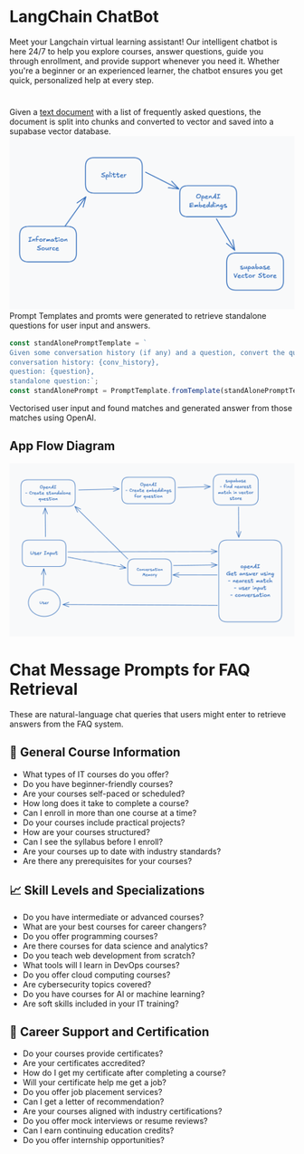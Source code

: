 # LangChain ChatBot

Meet your Langchain virtual learning assistant! Our intelligent chatbot is here 24/7 to help you explore courses, answer questions, guide you through enrollment, and provide support whenever you need it. Whether you're a beginner or an experienced learner, the chatbot ensures you get quick, personalized help at every step.

#

Given a [text document](/public/data/faqs.txt) with a list of frequently asked questions, the document is split into chunks and converted to vector and saved into a supabase vector database.
![Document Splitting flow](public/document_split.png)
Prompt Templates and promts were generated to retrieve standalone questions for user input and answers.

```javascript
const standAlonePromptTemplate = `
Given some conversation history (if any) and a question, convert the question to a standalone question.
conversation history: {conv_history},
question: {question},
standalone question:`;
const standAlonePrompt = PromptTemplate.fromTemplate(standAlonePromptTemplate);
```

Vectorised user input and found matches and generated answer from those matches using OpenAI.

## App Flow Diagram

![Chatbot App Flow](/public/image.png)

# Chat Message Prompts for FAQ Retrieval

These are natural-language chat queries that users might enter to retrieve answers from the FAQ system.

## 🧠 General Course Information

-   What types of IT courses do you offer?
-   Do you have beginner-friendly courses?
-   Are your courses self-paced or scheduled?
-   How long does it take to complete a course?
-   Can I enroll in more than one course at a time?
-   Do your courses include practical projects?
-   How are your courses structured?
-   Can I see the syllabus before I enroll?
-   Are your courses up to date with industry standards?
-   Are there any prerequisites for your courses?

## 📈 Skill Levels and Specializations

-   Do you have intermediate or advanced courses?
-   What are your best courses for career changers?
-   Do you offer programming courses?
-   Are there courses for data science and analytics?
-   Do you teach web development from scratch?
-   What tools will I learn in DevOps courses?
-   Do you offer cloud computing courses?
-   Are cybersecurity topics covered?
-   Do you have courses for AI or machine learning?
-   Are soft skills included in your IT training?

## 💼 Career Support and Certification

-   Do your courses provide certificates?
-   Are your certificates accredited?
-   How do I get my certificate after completing a course?
-   Will your certificate help me get a job?
-   Do you offer job placement services?
-   Can I get a letter of recommendation?
-   Are your courses aligned with industry certifications?
-   Do you offer mock interviews or resume reviews?
-   Can I earn continuing education credits?
-   Do you offer internship opportunities?
